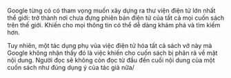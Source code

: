 Google từng có có tham vọng muốn xây dựng ra thư viện điện tử lớn nhất thể giới: trở thành nơi chưa đựng phiên bản điện tử của tất cả mọi cuốn sách trên thế giới. Khiến cho mọi thông tin có thể dễ dàng khám phá và tìm kiếm hơn.

Tuy nhiên, một tác dụng phụ vủa việc điện tử hóa tất cả sách vở này mà Google không nhận thấy đó là việc khiến cho cuốn sách bị phân rã về mặt nội dung. Người đọc sẽ không còn đọc từ đầu đến cuối nội dung của một cuốn sách như đúng dụng ý của tác giả nữa/ 